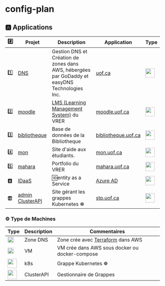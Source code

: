 # config-plan



## :a: Applications

| :hash: | Projet                                                                             | Description                                          | Application | Type | 
|--------|------------------------------------------------------------------------------------|------------------------------------------------------|-------------|----|
| :one:  | [DNS](https://github.com/uontario/config-dns)                                      | Gestion DNS et Création de zones dans AWS, hébergées par GoDaddy et easyDNS Technologies Inc. | [uof.ca](https://ca.godaddy.com/whois/results.aspx?checkAvail=1&domain=uof.ca) | <img src="https://img.icons8.com/offices/30/000000/dns.png" width=30 height=30 /> |
| :two:  | [moodle](https://github.com/uontario/config-grain-moodle)             | [LMS (Learning Management System)](https://github.com/uontario/LMS) du VRER             | [moodle.uof.ca](https://moodle.uof.ca) | <img src="https://img.icons8.com/clouds/100/000000/server.png" width=30 height=30 /> |
| :three:| [bibliotheque](https://github.com/uontario/config-grain-bibliotheque) | Base de données de la Bibliotheque                   | [bibliotheque.uof.ca](https://bibliotheque.uof.ca) | <img src="https://img.icons8.com/clouds/100/000000/server.png" width=30 height=30 /> |
| :four:| [mon](https://github.com/uontario/config-grain-mon)                    | Site d'aide aux étudiants.                           | [mon.uof.ca](https://mon.uof.ca) | <img src="https://img.icons8.com/clouds/100/000000/server.png" width=30 height=30 /> |
| :five:| [mahara](https://github.com/uontario/config-grain-mahara)              | Portfolio du VRER                                    | [mahara.uof.ca](https://mahara.uof.ca) | <img src="https://img.icons8.com/clouds/100/000000/server.png" width=30 height=30 /> |
| :b: | [IDaaS](https://github.com/uontario/IDaaS)      | :id:entity as a Service  | [Azure AD](https://portal.azure.com) | <img src="https://img.icons8.com/external-flat-geotatah/64/000000/external-identity-sensorization-of-things-flat-flat-geotatah.png" width=30 height=30 />  |
| :ab:| [admin ClusterAPI](https://github.com/uontario/config-grappe-admin)      | Site gérant les grappes Kubernetes :wheel_of_dharma:  | [stp.uof.ca](https://stp.uof.ca) | <img src="https://img.icons8.com/external-prettycons-flat-prettycons/47/000000/external-lan-technology-prettycons-flat-prettycons.png" width=30 height=30 /> |


### :gear: Type de Machines
| Type | Description | Commentaires |
|------|-------------|--------------|
|  <img src="https://img.icons8.com/offices/30/000000/dns.png" width=20 height=20 />   | Zone DNS | Zone crée avec [Terraform](https://www.terraform.io) dans AWS | 
| <img src="https://img.icons8.com/clouds/100/000000/server.png" width=20 height=20 /> | VM | VM crée dans AWS sous docker ou docker-compose |
| <img src="https://img.icons8.com/external-flaticons-lineal-color-flat-icons/64/000000/external-database-data-analytics-flaticons-lineal-color-flat-icons-4.png" width=30 height=30 /> | k8s | Grappe Kubernetes :wheel_of_dharma: |
| <img src="https://img.icons8.com/external-prettycons-flat-prettycons/47/000000/external-lan-technology-prettycons-flat-prettycons.png" width=30 height=30/> | ClusterAPI | Gestionnaire de Grappes |
